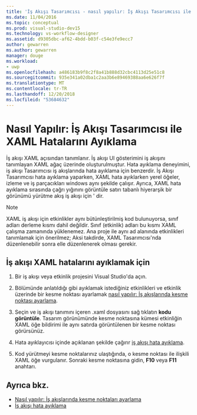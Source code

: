 ```yaml
---
title: 'İş Akışı Tasarımcısı - nasıl yapılır: İş Akışı Tasarımcısı ile XAML Hatalarını Ayıklama'
ms.date: 11/04/2016
ms.topic: conceptual
ms.prod: visual-studio-dev15
ms.technology: vs-workflow-designer
ms.assetid: d9305dbc-af62-4bdd-b03f-c54e3fe9ecc7
author: gewarren
ms.author: gewarren
manager: douge
ms.workload:
- uwp
ms.openlocfilehash: a486183b9f8c2f8a41b888d32cbc4113d25e51c8
ms.sourcegitcommit: 935e341a02dba1c2aa3b6e89469388aa6e626f7f
ms.translationtype: MT
ms.contentlocale: tr-TR
ms.lasthandoff: 12/20/2018
ms.locfileid: "53684632"
---
```

# <a name="how-to-debug-xaml-with-the-workflow-designer"></a>Nasıl Yapılır: İş Akışı Tasarımcısı ile XAML Hatalarını Ayıklama

İş akışı XAML açısından tanımlanır. İş akışı UI gösterimini iş akışını tanımlayan XAML ağaç üzerinde oluşturulmuştur. Hata ayıklama deneyimini, iş akışı Tasarımcısı iş akışlarında hata ayıklama için benzerdir. İş Akışı Tasarımcısı hata ayıklama yaparken, XAML hata ayıklarken yerel öğeler, izleme ve iş parçacıkları windows aynı şekilde çalışır. Ayrıca, XAML hata ayıklama sırasında çağrı yığınını görüntüle satırı tabanlı hiyerarşik bir görünümü yürütme akış iş akışı için ' dir.

> [!NOTE]
> XAML iş akışı için etkinlikler aynı bütünleştirilmiş kod bulunuyorsa, sınıf adları derleme kısmı dahil değildir. Sınıf (etkinlik) adları bu kısmı XAML çalışma zamanında yüklenemez. Ana proje ile aynı ad alanında etkinlikleri tanımlamak için önerilmez; Aksi takdirde, XAML Tasarımcısı'nda düzenlenebilir sonra elle düzenlenerek olması gerekir.

## <a name="to-debug-workflow-xaml"></a>İş akışı XAML hatalarını ayıklamak için

1.  Bir iş akışı veya etkinlik projesini Visual Studio'da açın.

2.  Bölümünde anlatıldığı gibi ayıklamak istediğiniz etkinlikleri ve etkinlik üzerinde bir kesme noktası ayarlamak [nasıl yapılır: İş akışlarında kesme noktası ayarlama](../workflow-designer/how-to-set-breakpoints-in-workflows.md).

3.  Seçin ve iş akışı tanımını içeren .xaml dosyasını sağ tıklatın **kodu görüntüle**. Tasarım görünümünde kesme noktasına kümesi etkinliğin XAML öğe bildirimi ile aynı satırda görüntülenen bir kesme noktası görürsünüz.

4.  Hata ayıklayıcısı içinde açıklanan şekilde çağırır [iş akışı hata ayıklama](debugging-workflows-with-the-workflow-designer.md).

5.  Kod yürütmeyi kesme noktalarınız ulaştığında, o kesme noktası ile ilişkili XAML öğe vurgulanır. Sonraki kesme noktasına gidin, **F10** veya **F11** anahtarı.

## <a name="see-also"></a>Ayrıca bkz.

- [Nasıl yapılır: İş akışlarında kesme noktaları ayarlama](../workflow-designer/how-to-set-breakpoints-in-workflows.md)
- [İş akışı hata ayıklama](debugging-workflows-with-the-workflow-designer.md)